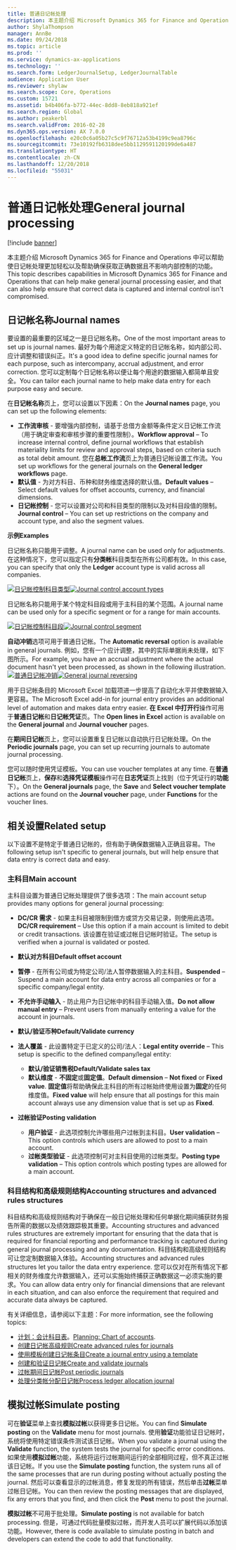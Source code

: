 ```yaml
---
title: 普通日记帐处理
description: 本主题介绍 Microsoft Dynamics 365 for Finance and Operations 中可以帮助使日记帐处理更加轻松以及帮助确保获取正确数据且不影响内部控制的功能。
author: ShylaThompson
manager: AnnBe
ms.date: 09/24/2018
ms.topic: article
ms.prod: ''
ms.service: dynamics-ax-applications
ms.technology: ''
ms.search.form: LedgerJournalSetup, LedgerJournalTable
audience: Application User
ms.reviewer: shylaw
ms.search.scope: Core, Operations
ms.custom: 15721
ms.assetid: b4b406fa-b772-44ec-8dd8-8eb818a921ef
ms.search.region: Global
ms.author: peakerbl
ms.search.validFrom: 2016-02-28
ms.dyn365.ops.version: AX 7.0.0
ms.openlocfilehash: e20c0c6a05b27c5c9f76712a53b4199c9ea8796c
ms.sourcegitcommit: 73e10192fb6318dee5bb1129591120199de6a487
ms.translationtype: HT
ms.contentlocale: zh-CN
ms.lasthandoff: 12/20/2018
ms.locfileid: "55031"
---
```

# <a name="general-journal-processing"></a><span data-ttu-id="ad5a7-103">普通日记帐处理</span><span class="sxs-lookup"><span data-stu-id="ad5a7-103">General journal processing</span></span>

[!include [banner](../includes/banner.md)]

<span data-ttu-id="ad5a7-104">本主题介绍 Microsoft Dynamics 365 for Finance and Operations 中可以帮助使日记帐处理更加轻松以及帮助确保获取正确数据且不影响内部控制的功能。</span><span class="sxs-lookup"><span data-stu-id="ad5a7-104">This topic describes capabilities in Microsoft Dynamics 365 for Finance and Operations that can help make general journal processing easier, and that can also help ensure that correct data is captured and internal control isn't compromised.</span></span>  

## <a name="journal-names"></a><span data-ttu-id="ad5a7-105">日记帐名称</span><span class="sxs-lookup"><span data-stu-id="ad5a7-105">Journal names</span></span>

<span data-ttu-id="ad5a7-106">要设置的最重要的区域之一是日记帐名称。</span><span class="sxs-lookup"><span data-stu-id="ad5a7-106">One of the most important areas to set up is journal names.</span></span> <span data-ttu-id="ad5a7-107">最好为每个用途定义特定的日记帐名称，如内部公司、应计调整和错误纠正。</span><span class="sxs-lookup"><span data-stu-id="ad5a7-107">It's a good idea to define specific journal names for each purpose, such as intercompany, accrual adjustment, and error correction.</span></span> <span data-ttu-id="ad5a7-108">您可以定制每个日记帐名称以便让每个用途的数据输入都简单且安全。</span><span class="sxs-lookup"><span data-stu-id="ad5a7-108">You can tailor each journal name to help make data entry for each purpose easy and secure.</span></span> 

<span data-ttu-id="ad5a7-109">在**日记帐名称**页上，您可以设置以下因素：</span><span class="sxs-lookup"><span data-stu-id="ad5a7-109">On the **Journal names** page, you can set up the following elements:</span></span>

-   <span data-ttu-id="ad5a7-110">**工作流审核** - 要增强内部控制，请基于总借方金额等条件定义日记帐工作流（用于确定审查和审核步骤的重要性限制）。</span><span class="sxs-lookup"><span data-stu-id="ad5a7-110">**Workflow approval** – To increase internal control, define journal workflows that establish materiality limits for review and approval steps, based on criteria such as total debit amount.</span></span> <span data-ttu-id="ad5a7-111">您在**总帐工作流**页上为普通日记帐设置工作流。</span><span class="sxs-lookup"><span data-stu-id="ad5a7-111">You set up workflows for the general journals on the **General ledger workflows** page.</span></span>
-   <span data-ttu-id="ad5a7-112">**默认值** - 为对方科目、币种和财务维度选择的默认值。</span><span class="sxs-lookup"><span data-stu-id="ad5a7-112">**Default values** – Select default values for offset accounts, currency, and financial dimensions.</span></span>
-   <span data-ttu-id="ad5a7-113">**日记帐控制** - 您可以设置对公司和科目类型的限制以及对科目段值的限制。</span><span class="sxs-lookup"><span data-stu-id="ad5a7-113">**Journal control** – You can set up restrictions on the company and account type, and also the segment values.</span></span> 

<span data-ttu-id="ad5a7-114">**示例**</span><span class="sxs-lookup"><span data-stu-id="ad5a7-114">**Examples**</span></span>

<span data-ttu-id="ad5a7-115">日记帐名称只能用于调整。</span><span class="sxs-lookup"><span data-stu-id="ad5a7-115">A journal name can be used only for adjustments.</span></span> <span data-ttu-id="ad5a7-116">在这种情况下，您可以指定只有**分类帐**科目类型在所有公司都有效。</span><span class="sxs-lookup"><span data-stu-id="ad5a7-116">In this case, you can specify that only the **Ledger** account type is valid across all companies.</span></span> 

<span data-ttu-id="ad5a7-117">[![日记帐控制科目类型](./media/journal-control-account-types1.png)](./media/journal-control-account-types1.png)</span><span class="sxs-lookup"><span data-stu-id="ad5a7-117">[![Journal control account types](./media/journal-control-account-types1.png)](./media/journal-control-account-types1.png)</span></span>

<span data-ttu-id="ad5a7-118">日记帐名称只能用于某个特定科目段或用于主科目的某个范围。</span><span class="sxs-lookup"><span data-stu-id="ad5a7-118">A journal name can be used only for a specific segment or for a range for main accounts.</span></span> 

<span data-ttu-id="ad5a7-119">[![日记帐控制科目段](./media/journal-control-segment1.png)](./media/journal-control-segment1.png)</span><span class="sxs-lookup"><span data-stu-id="ad5a7-119">[![Journal control segment](./media/journal-control-segment1.png)](./media/journal-control-segment1.png)</span></span>

<span data-ttu-id="ad5a7-120">**自动冲销**选项可用于普通日记帐。</span><span class="sxs-lookup"><span data-stu-id="ad5a7-120">The **Automatic reversal** option is available in general journals.</span></span> <span data-ttu-id="ad5a7-121">例如，您有一个应计调整，其中的实际单据尚未处理，如下图所示。</span><span class="sxs-lookup"><span data-stu-id="ad5a7-121">For example, you have an accrual adjustment where the actual document hasn't yet been processed, as shown in the following illustration.</span></span>
<span data-ttu-id="ad5a7-122">[![普通日记帐冲销](./media/general-journal-reversing1.png)](./media/general-journal-reversing1.png)</span><span class="sxs-lookup"><span data-stu-id="ad5a7-122">[![General journal reversing](./media/general-journal-reversing1.png)](./media/general-journal-reversing1.png)</span></span> 

<span data-ttu-id="ad5a7-123">用于日记帐条目的 Microsoft Excel 加载项进一步提高了自动化水平并使数据输入更容易。</span><span class="sxs-lookup"><span data-stu-id="ad5a7-123">The Microsoft Excel add-in for journal entry provides an additional level of automation and makes data entry easier.</span></span> <span data-ttu-id="ad5a7-124">**在 Excel 中打开行**操作可用于**普通日记帐**和**日记帐凭证**页。</span><span class="sxs-lookup"><span data-stu-id="ad5a7-124">The **Open lines in Excel** action is available on the **General journal** and **Journal voucher** pages.</span></span> 

<span data-ttu-id="ad5a7-125">在**期间日记帐**页上，您可以设置重复日记帐以自动执行日记帐处理。</span><span class="sxs-lookup"><span data-stu-id="ad5a7-125">On the **Periodic journals** page, you can set up recurring journals to automate journal processing.</span></span> 

<span data-ttu-id="ad5a7-126">您可以随时使用凭证模板。</span><span class="sxs-lookup"><span data-stu-id="ad5a7-126">You can use voucher templates at any time.</span></span> <span data-ttu-id="ad5a7-127">在**普通日记帐**页上，**保存**和**选择凭证模板**操作可在**日志凭证**页上找到（位于凭证行的**功能**下）。</span><span class="sxs-lookup"><span data-stu-id="ad5a7-127">On the **General journals** page, the **Save** and **Select voucher template** actions are found on the **Journal voucher** page, under **Functions** for the voucher lines.</span></span>

## <a name="related-setup"></a><span data-ttu-id="ad5a7-128">相关设置</span><span class="sxs-lookup"><span data-stu-id="ad5a7-128">Related setup</span></span>
<span data-ttu-id="ad5a7-129">以下设置不是特定于普通日记帐的，但有助于确保数据输入正确且容易。</span><span class="sxs-lookup"><span data-stu-id="ad5a7-129">The following setup isn't specific to general journals, but will help ensure that data entry is correct data and easy.</span></span>

### <a name="main-account"></a><span data-ttu-id="ad5a7-130">主科目</span><span class="sxs-lookup"><span data-stu-id="ad5a7-130">Main account</span></span>

<span data-ttu-id="ad5a7-131">主科目设置为普通日记帐处理提供了很多选项：</span><span class="sxs-lookup"><span data-stu-id="ad5a7-131">The main account setup provides many options for general journal processing:</span></span>

-   <span data-ttu-id="ad5a7-132">**DC/CR 需求** - 如果主科目被限制到借方或贷方交易记录，则使用此选项。</span><span class="sxs-lookup"><span data-stu-id="ad5a7-132">**DC/CR requirement** – Use this option if a main account is limited to debit or credit transactions.</span></span> <span data-ttu-id="ad5a7-133">该设置在验证或过帐日记帐时验证。</span><span class="sxs-lookup"><span data-stu-id="ad5a7-133">The setup is verified when a journal is validated or posted.</span></span>

-   <span data-ttu-id="ad5a7-134">**默认对方科目**</span><span class="sxs-lookup"><span data-stu-id="ad5a7-134">**Default offset account**</span></span>
-   <span data-ttu-id="ad5a7-135">**暂停** - 在所有公司或为特定公司/法人暂停数据输入的主科目。</span><span class="sxs-lookup"><span data-stu-id="ad5a7-135">**Suspended** – Suspend a main account for data entry across all companies or for a specific company/legal entity.</span></span>
-   <span data-ttu-id="ad5a7-136">**不允许手动输入** - 防止用户为日记帐中的科目手动输入值。</span><span class="sxs-lookup"><span data-stu-id="ad5a7-136">**Do not allow manual entry** – Prevent users from manually entering a value for the account in journals.</span></span>
-   <span data-ttu-id="ad5a7-137">**默认/验证币种**</span><span class="sxs-lookup"><span data-stu-id="ad5a7-137">**Default/Validate currency**</span></span>
-   <span data-ttu-id="ad5a7-138">**法人覆盖** - 此设置特定于已定义的公司/法人：</span><span class="sxs-lookup"><span data-stu-id="ad5a7-138">**Legal entity override** – This setup is specific to the defined company/legal entity:</span></span>
    -   <span data-ttu-id="ad5a7-139">**默认/验证销售税**</span><span class="sxs-lookup"><span data-stu-id="ad5a7-139">**Default/Validate sales tax**</span></span>
    -   <span data-ttu-id="ad5a7-140">**默认维度** - **不固定**或**固定值**。</span><span class="sxs-lookup"><span data-stu-id="ad5a7-140">**Default dimension** – **Not fixed** or **Fixed value**.</span></span> <span data-ttu-id="ad5a7-141">**固定值**将帮助确保此主科目的所有过帐始终使用设置为**固定**的任何维度值。</span><span class="sxs-lookup"><span data-stu-id="ad5a7-141">**Fixed value** will help ensure that all postings for this main account always use any dimension value that is set up as **Fixed**.</span></span>
-   <span data-ttu-id="ad5a7-142">**过帐验证**</span><span class="sxs-lookup"><span data-stu-id="ad5a7-142">**Posting validation**</span></span>
    -   <span data-ttu-id="ad5a7-143">**用户验证** - 此选项控制允许哪些用户过帐到主科目。</span><span class="sxs-lookup"><span data-stu-id="ad5a7-143">**User validation** – This option controls which users are allowed to post to a main account.</span></span>
    -   <span data-ttu-id="ad5a7-144">**过帐类型验证** - 此选项控制可对主科目使用的过帐类型。</span><span class="sxs-lookup"><span data-stu-id="ad5a7-144">**Posting type validation** – This option controls which posting types are allowed for a main account.</span></span>

### <a name="accounting-structures-and-advanced-rules-structures"></a><span data-ttu-id="ad5a7-145">科目结构和高级规则结构</span><span class="sxs-lookup"><span data-stu-id="ad5a7-145">Accounting structures and advanced rules structures</span></span>

<span data-ttu-id="ad5a7-146">科目结构和高级规则结构对于确保在一般日记帐处理和任何单据化期间捕获财务报告所需的数据以及绩效跟踪极其重要。</span><span class="sxs-lookup"><span data-stu-id="ad5a7-146">Accounting structures and advanced rules structures are extremely important for ensuring that the data that is required for financial reporting and performance tracking is captured during general journal processing and any documentation.</span></span> <span data-ttu-id="ad5a7-147">科目结构和高级规则结构可让您定制数据输入体验。</span><span class="sxs-lookup"><span data-stu-id="ad5a7-147">Accounting structures and advanced rules structures let you tailor the data entry experience.</span></span> <span data-ttu-id="ad5a7-148">您可以仅对在所有情况下都相关的财务维度允许数据输入，还可以实施始终捕获正确数据这一必须实施的要求。</span><span class="sxs-lookup"><span data-stu-id="ad5a7-148">You can allow data entry only for financial dimensions that are relevant in each situation, and can also enforce the requirement that required and accurate data always be captured.</span></span>

<span data-ttu-id="ad5a7-149">有关详细信息，请参阅以下主题：</span><span class="sxs-lookup"><span data-stu-id="ad5a7-149">For more information, see the following topics:</span></span>
- <span data-ttu-id="ad5a7-150">[计划：会计科目表](plan-chart-of-accounts.md)。</span><span class="sxs-lookup"><span data-stu-id="ad5a7-150">[Planning: Chart of accounts](plan-chart-of-accounts.md).</span></span> 
- [<span data-ttu-id="ad5a7-151">创建日记帐高级规则</span><span class="sxs-lookup"><span data-stu-id="ad5a7-151">Create advanced rules for journals</span></span>](tasks/create-advanced-rules-journals.md)
- [<span data-ttu-id="ad5a7-152">使用模板创建日记帐条目</span><span class="sxs-lookup"><span data-stu-id="ad5a7-152">Create a journal entry using a template</span></span>](tasks/create-journal-entry-template.md)
- [<span data-ttu-id="ad5a7-153">创建和验证日记帐</span><span class="sxs-lookup"><span data-stu-id="ad5a7-153">Create and validate journals</span></span>](tasks/create-validate-journals.md)
- [<span data-ttu-id="ad5a7-154">过帐期间日记帐</span><span class="sxs-lookup"><span data-stu-id="ad5a7-154">Post periodic journals</span></span>](tasks/post-periodic-journals.md)
- [<span data-ttu-id="ad5a7-155">处理分类帐分配日记帐</span><span class="sxs-lookup"><span data-stu-id="ad5a7-155">Process ledger allocation journal</span></span>](tasks/process-ledger-allocation-journal.md)

## <a name="simulate-posting"></a><span data-ttu-id="ad5a7-156">模拟过帐</span><span class="sxs-lookup"><span data-stu-id="ad5a7-156">Simulate posting</span></span>
<span data-ttu-id="ad5a7-157">可在**验证**菜单上查找**模拟过帐**以获得更多日记帐。</span><span class="sxs-lookup"><span data-stu-id="ad5a7-157">You can find **Simulate posting** on the **Validate** menu for most journals.</span></span> <span data-ttu-id="ad5a7-158">使用**验证**功能验证日记帐时，系统将使用特定错误条件测试该日记帐。</span><span class="sxs-lookup"><span data-stu-id="ad5a7-158">When you validate a journal using the **Validate** function, the system tests the journal for specific error conditions.</span></span> <span data-ttu-id="ad5a7-159">如果使用**模拟过帐**功能，系统将运行过帐期间运行的全部相同过程，但不真正过帐该日记帐。</span><span class="sxs-lookup"><span data-stu-id="ad5a7-159">If you use the **Simulate posting** function, the system runs all of the same processes that are run during posting without actually posting the journal.</span></span> <span data-ttu-id="ad5a7-160">然后可以查看显示的过帐消息，修复发现的所有错误，然后单击**过帐**菜单过帐日记帐。</span><span class="sxs-lookup"><span data-stu-id="ad5a7-160">You can then review the posting messages that are displayed, fix any errors that you find, and then click the **Post** menu to post the journal.</span></span> 

<span data-ttu-id="ad5a7-161">**模拟过帐**不可用于批处理。</span><span class="sxs-lookup"><span data-stu-id="ad5a7-161">**Simulate posting** is not available for batch processing.</span></span> <span data-ttu-id="ad5a7-162">但是，可通过代码批量模拟过帐，而开发人员可以扩展代码以添加该功能。</span><span class="sxs-lookup"><span data-stu-id="ad5a7-162">However, there is code available to simulate posting in batch and developers can extend the code to add that functionality.</span></span>  
